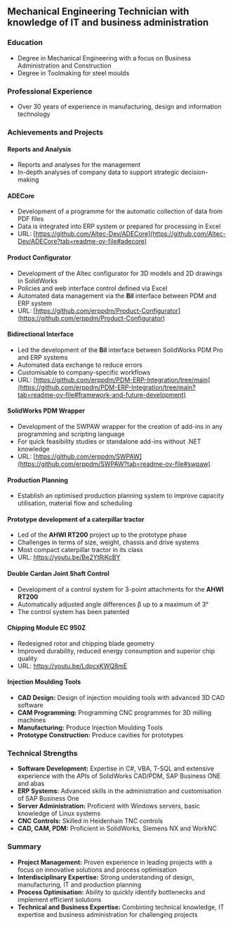 ## Mechanical Engineering Technician with knowledge of IT and business administration

### Education
- Degree in Mechanical Engineering with a focus on Business Administration and Construction
- Degree in Toolmaking for steel moulds

### Professional Experience
- Over 30 years of experience in manufacturing, design and information technology

### Achievements and Projects

#### Reports and Analysis
- Reports and analyses for the management
- In-depth analyses of company data to support strategic decision-making

#### ADECore
- Development of a programme for the automatic collection of data from PDF files
- Data is integrated into ERP system or prepared for processing in Excel
- URL: [https://github.com/Altec-Dev/ADECore](https://github.com/Altec-Dev/ADECore?tab=readme-ov-file#adecore)

#### Product Configurator
- Development of the Altec configurator for 3D models and 2D drawings in SolidWorks
- Policies and web interface control defined via Excel
- Automated data management via the **BiI** interface between PDM and ERP system
- URL: [https://github.com/erppdm/Product-Configurator](https://github.com/erppdm/Product-Configurator)

#### Bidirectional Interface
- Led the development of the **BiI** interface between SolidWorks PDM Pro and ERP systems
- Automated data exchange to reduce errors
- Customisable to company-specific workflows
- URL: [https://github.com/erppdm/PDM-ERP-Integration/tree/main](https://github.com/erppdm/PDM-ERP-Integration/tree/main?tab=readme-ov-file#framework-and-future-development)

#### SolidWorks PDM Wrapper
- Development of the SWPAW wrapper for the creation of add-ins in any programming and scripting language
- For quick feasibility studies or standalone add-ins without .NET knowledge
- URL: [https://github.com/erppdm/SWPAW](https://github.com/erppdm/SWPAW?tab=readme-ov-file#swpaw)

#### Production Planning
- Establish an optimised production planning system to improve capacity utilisation, material flow and scheduling

#### Prototype development of a caterpillar tractor
- Led of the **AHWI RT200** project up to the prototype phase
- Challenges in terms of size, weight, chassis and drive systems
- Most compact caterpillar tractor in its class
- URL: https://youtu.be/Be2YtRjKcBY

#### Double Cardan Joint Shaft Control
- Development of a control system for 3-point attachments for the **AHWI RT200**
- Automatically adjusted angle differences β up to a maximum of 3°
- The control system has been patented

#### Chipping Module EC 950Z
- Redesigned rotor and chipping blade geometry
- Improved durability, reduced energy consumption and superior chip quality
- URL: https://youtu.be/LdpcxKWQ8mE

#### Injection Moulding Tools
- **CAD Design:** Design of injection moulding tools with advanced 3D CAD software
- **CAM Programming:** Programming CNC programmes for 3D milling machines
- **Manufacturing:** Produce Injection Moulding Tools
- **Prototype Construction:** Produce cavities for prototypes

### Technical Strengths
- **Software Development:** Expertise in C#, VBA, T-SQL and extensive experience with the APIs of SolidWorks CAD/PDM, SAP Business ONE and abas
- **ERP Systems:** Advanced skills in the administration and customisation of SAP Business One
- **Server Administration:** Proficient with Windows servers, basic knowledge of Linux systems
- **CNC Controls:** Skilled in Heidenhain TNC controls
- **CAD, CAM, PDM:** Proficient in SolidWorks, Siemens NX and WorkNC

### Summary
- **Project Management:** Proven experience in leading projects with a focus on innovative solutions and process optimisation
- **Interdisciplinary Expertise:** Strong understanding of design, manufacturing, IT and production planning
- **Process Optimisation:** Ability to quickly identify bottlenecks and implement efficient solutions
- **Technical and Business Expertise:** Combining technical knowledge, IT expertise and business administration for challenging projects


